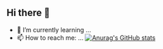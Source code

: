 ## Hi there 👋


- 🌱 I’m currently learning ...
- 📫 How to reach me: ...
[![Anurag's GitHub stats](https://github-readme-stats.vercel.app/api?username=CodingWithSamuel)](https://github.com/CodingWithSamuel/github-readme-stats)



